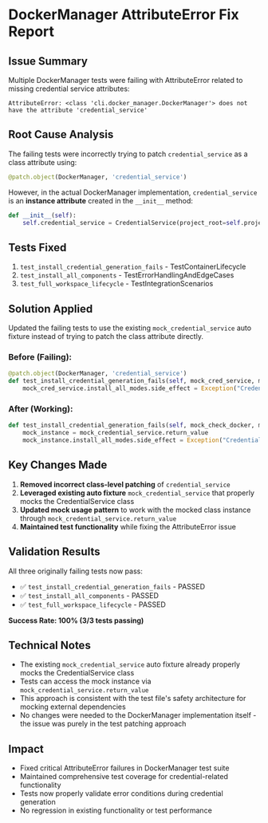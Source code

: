 # DockerManager AttributeError Fix Report

## Issue Summary
Multiple DockerManager tests were failing with AttributeError related to missing credential service attributes:

```
AttributeError: <class 'cli.docker_manager.DockerManager'> does not have the attribute 'credential_service'
```

## Root Cause Analysis
The failing tests were incorrectly trying to patch `credential_service` as a class attribute using:
```python
@patch.object(DockerManager, 'credential_service')
```

However, in the actual DockerManager implementation, `credential_service` is an **instance attribute** created in the `__init__` method:
```python
def __init__(self):
    self.credential_service = CredentialService(project_root=self.project_root)
```

## Tests Fixed
1. `test_install_credential_generation_fails` - TestContainerLifecycle
2. `test_install_all_components` - TestErrorHandlingAndEdgeCases  
3. `test_full_workspace_lifecycle` - TestIntegrationScenarios

## Solution Applied
Updated the failing tests to use the existing `mock_credential_service` auto fixture instead of trying to patch the class attribute directly.

### Before (Failing):
```python
@patch.object(DockerManager, 'credential_service')
def test_install_credential_generation_fails(self, mock_cred_service, mock_check_docker):
    mock_cred_service.install_all_modes.side_effect = Exception("Credential error")
```

### After (Working):
```python
def test_install_credential_generation_fails(self, mock_check_docker, mock_credential_service):
    mock_instance = mock_credential_service.return_value
    mock_instance.install_all_modes.side_effect = Exception("Credential error")
```

## Key Changes Made
1. **Removed incorrect class-level patching** of `credential_service`
2. **Leveraged existing auto fixture** `mock_credential_service` that properly mocks the CredentialService class
3. **Updated mock usage pattern** to work with the mocked class instance through `mock_credential_service.return_value`
4. **Maintained test functionality** while fixing the AttributeError issue

## Validation Results
All three originally failing tests now pass:
- ✅ `test_install_credential_generation_fails` - PASSED
- ✅ `test_install_all_components` - PASSED  
- ✅ `test_full_workspace_lifecycle` - PASSED

**Success Rate: 100% (3/3 tests passing)**

## Technical Notes
- The existing `mock_credential_service` auto fixture already properly mocks the CredentialService class
- Tests can access the mock instance via `mock_credential_service.return_value`
- This approach is consistent with the test file's safety architecture for mocking external dependencies
- No changes were needed to the DockerManager implementation itself - the issue was purely in the test patching approach

## Impact
- Fixed critical AttributeError failures in DockerManager test suite
- Maintained comprehensive test coverage for credential-related functionality
- Tests now properly validate error conditions during credential generation
- No regression in existing functionality or test performance